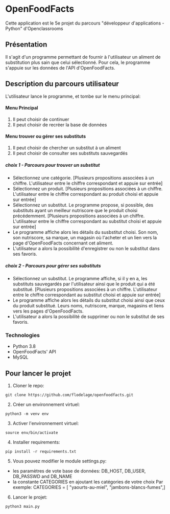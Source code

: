 
# OpenFoodFacts
Cette application est le 5e projet du parcours "développeur d'applications - Python" d'Openclassrooms

## Présentation
Il s'agit d'un programme permettant de fournir à l'utilisateur un aliment de substitution plus sain que celui sélectionné.
Pour cela, le programme s'appuie sur les données de l'API d'OpenFoodFacts.

## Description du parcours utilisateur
L'utilisateur lance le programme, et tombe sur le menu principal:
#### Menu Principal
1. Il peut choisir de continuer
2. Il peut choisir de recréer la base de données

#### Menu trouver ou gérer ses substituts
1. Il peut choisir de chercher un substitut à un aliment
2. Il peut choisir de consulter ses substituts sauvegardés

##### choix 1 - Parcours pour trouver un substitut
* Sélectionnez une catégorie. [Plusieurs propositions associées à un chiffre. L'utilisateur entre le chiffre correspondant et appuie sur entrée]
* Sélectionnez un produit. [Plusieurs propositions associées à un chiffre. L'utilisateur entre le chiffre correspondant au produit choisi et appuie sur entrée]
* Sélectionnez un substitut. Le programme propose, si possible, des substituts ayant un meilleur nutriscore que le produit choisi précédemment. [Plusieurs propositions associées à un chiffre. L'utilisateur entre le chiffre correspondant au substitut choisi et appuie sur entrée]
* Le programme affiche alors les détails du susbstitut choisi. Son nom, son nutriscore, sa marque, un magasin où l'acheter et un lien vers la page d'OpenFoodFacts concernant cet aliment.
* L'utilisateur a alors la possibilité d'enregistrer ou non le substitut dans ses favoris.

##### choix 2 - Parcours pour gérer ses substituts
* Sélectionnez un substitut. Le programme affiche, si il y en a, les substituts sauvegardés par l'utilisateur ainsi que le produit qui a été substitué. [Plusieurs propositions associées à un chiffre. L'utilisateur entre le chiffre correspondant au substitut choisi et appuie sur entrée]
* Le programme affiche alors les détails du substitut choisi ainsi que ceux du produit substitué. Leurs noms, nutriscore, marque, magasins et liens vers les pages d'OpenFoodFacts.
* L'utilisateur a alors la possibilité de supprimer ou non le substitut de ses favoris.

### Technologies
* Python 3.8
* OpenFoodFacts' API
* MySQL

## Pour lancer le projet
1. Cloner le repo:
```
git clone https://github.com/flodelage/openfoodfacts.git
```

2. Créer un environnement virtuel:
```
python3 -m venv env
```

3. Activer l'environnement virtuel:
```
source env/bin/activate
```

4. Installer requirements:
```
pip install -r requirements.txt
```

5. Vous pouvez modifier le module settings.py:
* les paramètres de vote base de données:
DB_HOST, DB_USER, DB_PASSWD and DB_NAME
* la constante CATEGORIES en ajoutant les catégories de votre choix
Par exemple: CATEGORIES = [
    "yaourts-au-miel",
    "jambons-blancs-fumes",]

6. Lancer le projet:
```
python3 main.py
```
